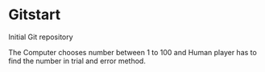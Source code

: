 # Gitstart
Initial Git repository

The Computer chooses number between 1 to 100 and Human player has to find the number in trial and error method.
